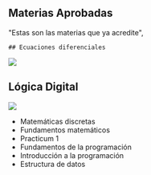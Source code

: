 ## Materias Aprobadas
"Estas son las materias que ya acredite",
    
    ## Ecuaciones diferenciales

![](https://images.cdn1.buscalibre.com/fit-in/360x360/ab/81/ab810cadfc89a038498e1a15376af677.jpg)

## Lógica Digital

![](https://cervantes.com.ec/wp-content/uploads/2023/08/01030862.jpg)

- Matemáticas discretas
- Fundamentos matemáticos
- Practicum 1
- Fundamentos de la programación
- Introducción a la programación
- Estructura de datos

